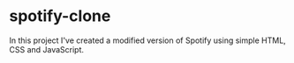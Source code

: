 # spotify-clone
In this project I've created a modified version of Spotify using simple HTML, CSS and JavaScript. 

